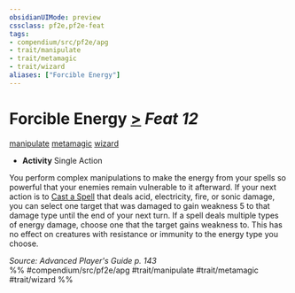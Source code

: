 ```yaml
---
obsidianUIMode: preview
cssclass: pf2e,pf2e-feat
tags:
- compendium/src/pf2e/apg
- trait/manipulate
- trait/metamagic
- trait/wizard
aliases: ["Forcible Energy"]
---
```

# Forcible Energy  [>](chapter-9-playing-the-game.md#Actions "Single Action") *Feat 12*  
[manipulate](manipulate.md "Manipulate General Trait")  [metamagic](metamagic.md "Metamagic General Trait")  [wizard](Reference/Rules/Traits/wizard.md "Wizard Class Trait")  

- **Activity** Single Action

You perform complex manipulations to make the energy from your spells so powerful that your enemies remain vulnerable to it afterward. If your next action is to [Cast a Spell](cast-a-spell.md) that deals acid, electricity, fire, or sonic damage, you can select one target that was damaged to gain weakness 5 to that damage type until the end of your next turn. If a spell deals multiple types of energy damage, choose one that the target gains weakness to. This has no effect on creatures with resistance or immunity to the energy type you choose.

*Source: Advanced Player's Guide p. 143*  
%% #compendium/src/pf2e/apg #trait/manipulate #trait/metamagic #trait/wizard %%